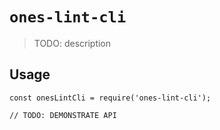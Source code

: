 # `ones-lint-cli`

> TODO: description

## Usage

```
const onesLintCli = require('ones-lint-cli');

// TODO: DEMONSTRATE API
```
